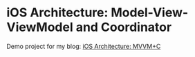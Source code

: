 # iOS Architecture: Model-View-ViewModel and Coordinator

Demo project for my blog: [iOS Architecture: MVVM+C](https://www.ttdp.com/2020/04/ios-architecture-mvvm-c.html)
